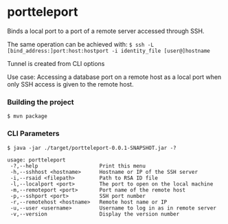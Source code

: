 # portteleport

Binds a local port to a port of a remote server accessed through SSH.

The same operation can be achieved with: `$ ssh -L [bind_address:]port:host:hostport -i identity_file [user@]hostname`

Tunnel is created from CLI options

Use case: Accessing a database port on a remote host as a local port when only SSH access is given to the remote host.

### Building the project
`$ mvn package`

### CLI Parameters
```
$ java -jar ./target/portteleport-0.0.1-SNAPSHOT.jar -?

usage: portteleport
 -?,--help                    Print this menu
 -h,--sshhost <hostname>      Hostname or IP of the SSH server
 -i,--rsaid <filepath>        Path to RSA ID file
 -l,--localport <port>        The port to open on the local machine
 -m,--remoteport <port>       Port name of the remote host
 -p,--sshport <port>          SSH port number
 -r,--remotehost <hostname>   Remote host name or IP
 -u,--user <username>         Username to log in as in remote server
 -v,--version                 Display the version number
```
